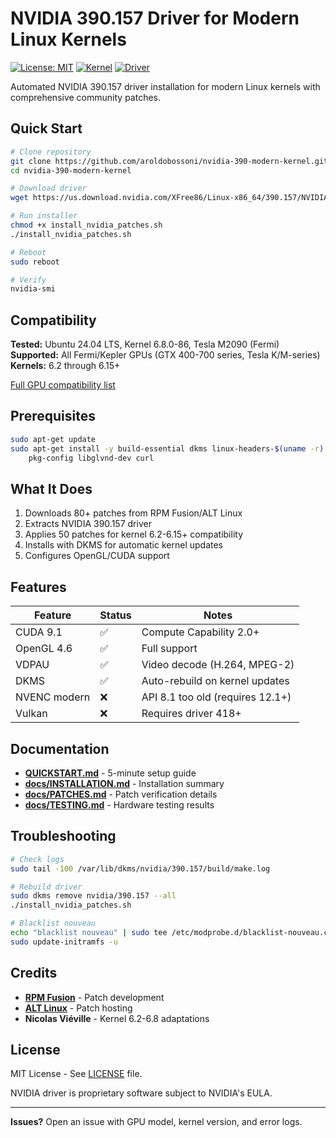 # NVIDIA 390.157 Driver for Modern Linux Kernels

[![License: MIT](https://img.shields.io/badge/License-MIT-yellow.svg)](https://opensource.org/licenses/MIT)
[![Kernel](https://img.shields.io/badge/Kernel-6.2--6.15%2B-blue.svg)](https://kernel.org/)
[![Driver](https://img.shields.io/badge/Driver-390.157-green.svg)](https://www.nvidia.com/Download/index.aspx)

Automated NVIDIA 390.157 driver installation for modern Linux kernels with comprehensive community patches.

## Quick Start

```bash
# Clone repository
git clone https://github.com/aroldobossoni/nvidia-390-modern-kernel.git
cd nvidia-390-modern-kernel

# Download driver
wget https://us.download.nvidia.com/XFree86/Linux-x86_64/390.157/NVIDIA-Linux-x86_64-390.157.run

# Run installer
chmod +x install_nvidia_patches.sh
./install_nvidia_patches.sh

# Reboot
sudo reboot

# Verify
nvidia-smi
```

## Compatibility

**Tested:** Ubuntu 24.04 LTS, Kernel 6.8.0-86, Tesla M2090 (Fermi)  
**Supported:** All Fermi/Kepler GPUs (GTX 400-700 series, Tesla K/M-series)  
**Kernels:** 6.2 through 6.15+

[Full GPU compatibility list](https://www.nvidia.com/Download/driverResults.aspx/122150/)

## Prerequisites

```bash
sudo apt-get update
sudo apt-get install -y build-essential dkms linux-headers-$(uname -r) \
    pkg-config libglvnd-dev curl
```

## What It Does

1. Downloads 80+ patches from RPM Fusion/ALT Linux
2. Extracts NVIDIA 390.157 driver
3. Applies 50 patches for kernel 6.2-6.15+ compatibility
4. Installs with DKMS for automatic kernel updates
5. Configures OpenGL/CUDA support

## Features

| Feature | Status | Notes |
|---------|--------|-------|
| CUDA 9.1 | ✅ | Compute Capability 2.0+ |
| OpenGL 4.6 | ✅ | Full support |
| VDPAU | ✅ | Video decode (H.264, MPEG-2) |
| DKMS | ✅ | Auto-rebuild on kernel updates |
| NVENC modern | ❌ | API 8.1 too old (requires 12.1+) |
| Vulkan | ❌ | Requires driver 418+ |

## Documentation

- **[QUICKSTART.md](QUICKSTART.md)** - 5-minute setup guide
- **[docs/INSTALLATION.md](docs/INSTALLATION.md)** - Installation summary
- **[docs/PATCHES.md](docs/PATCHES.md)** - Patch verification details
- **[docs/TESTING.md](docs/TESTING.md)** - Hardware testing results

## Troubleshooting

```bash
# Check logs
sudo tail -100 /var/lib/dkms/nvidia/390.157/build/make.log

# Rebuild driver
sudo dkms remove nvidia/390.157 --all
./install_nvidia_patches.sh

# Blacklist nouveau
echo "blacklist nouveau" | sudo tee /etc/modprobe.d/blacklist-nouveau.conf
sudo update-initramfs -u
```

## Credits

- **[RPM Fusion](https://rpmfusion.org/)** - Patch development
- **[ALT Linux](https://git.altlinux.org/)** - Patch hosting
- **Nicolas Viéville** - Kernel 6.2-6.8 adaptations

## License

MIT License - See [LICENSE](LICENSE) file.

NVIDIA driver is proprietary software subject to NVIDIA's EULA.

---

**Issues?** Open an issue with GPU model, kernel version, and error logs.
